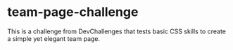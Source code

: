 # team-page-challenge
This is a challenge from DevChallenges that tests basic CSS skills to create a simple yet elegant team page.
